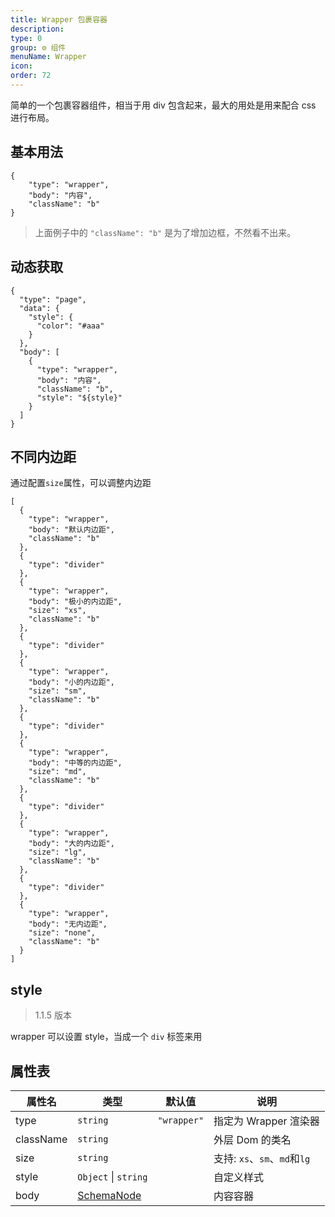 ```yaml
---
title: Wrapper 包裹容器
description:
type: 0
group: ⚙ 组件
menuName: Wrapper
icon:
order: 72
---
```


简单的一个包裹容器组件，相当于用 div 包含起来，最大的用处是用来配合 css 进行布局。

## 基本用法

```schema: scope="body"
{
    "type": "wrapper",
    "body": "内容",
    "className": "b"
}
```

> 上面例子中的 `"className": "b"` 是为了增加边框，不然看不出来。

## 动态获取

```schema: scope="body"
{
  "type": "page",
  "data": {
    "style": {
      "color": "#aaa"
    }
  },
  "body": [
    {
      "type": "wrapper",
      "body": "内容",
      "className": "b",
      "style": "${style}"
    }
  ]
}
```

## 不同内边距

通过配置`size`属性，可以调整内边距

```schema: scope="body"
[
  {
    "type": "wrapper",
    "body": "默认内边距",
    "className": "b"
  },
  {
    "type": "divider"
  },
  {
    "type": "wrapper",
    "body": "极小的内边距",
    "size": "xs",
    "className": "b"
  },
  {
    "type": "divider"
  },
  {
    "type": "wrapper",
    "body": "小的内边距",
    "size": "sm",
    "className": "b"
  },
  {
    "type": "divider"
  },
  {
    "type": "wrapper",
    "body": "中等的内边距",
    "size": "md",
    "className": "b"
  },
  {
    "type": "divider"
  },
  {
    "type": "wrapper",
    "body": "大的内边距",
    "size": "lg",
    "className": "b"
  },
  {
    "type": "divider"
  },
  {
    "type": "wrapper",
    "body": "无内边距",
    "size": "none",
    "className": "b"
  }
]
```

## style

> 1.1.5 版本

wrapper 可以设置 style，当成一个 `div` 标签来用

## 属性表

| 属性名    | 类型                                      | 默认值      | 说明                         |
| --------- | ----------------------------------------- | ----------- | ---------------------------- |
| type      | `string`                                  | `"wrapper"` | 指定为 Wrapper 渲染器        |
| className | `string`                                  |             | 外层 Dom 的类名              |
| size      | `string`                                  |             | 支持: `xs`、`sm`、`md`和`lg` |
| style     | `Object` \| `string`                      |             | 自定义样式                   |
| body      | [SchemaNode](../../docs/types/schemanode) |             | 内容容器                     |
